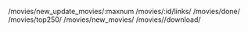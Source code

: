 /movies/new_update_movies/:maxnum
/movies/:id/links/
/movies/done/
/movies/top250/
/movies/new_movies/
/movies/<id>/download/